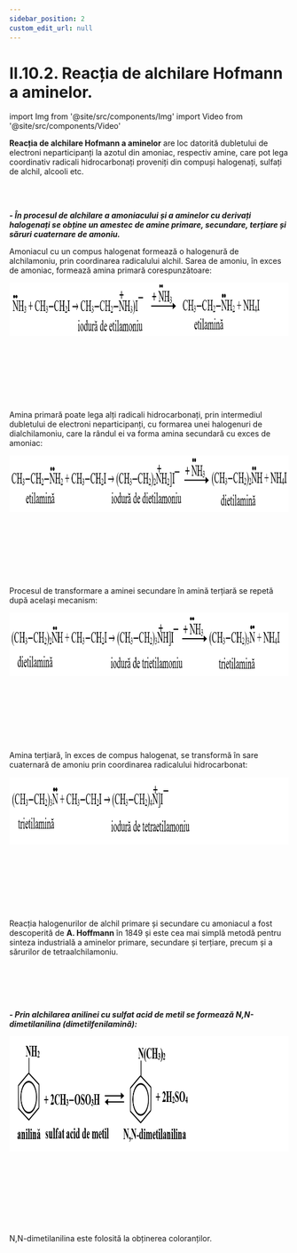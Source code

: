 ```yaml
---
sidebar_position: 2
custom_edit_url: null
---
```


# II.10.2. Reacția de alchilare Hofmann a aminelor.


import Img from '@site/src/components/Img'
import Video from '@site/src/components/Video'




<div class="alert alert--primary" role="alert">

**Reacția de alchilare Hofmann a aminelor** are loc datorită dubletului de electroni neparticipanți la azotul din amoniac, respectiv amine, care pot lega coordinativ radicali hidrocarbonați proveniți din compuși halogenați, sulfați de alchil, alcooli etc.


</div>


<br></br>



<div class="alert alert--primary" role="alert">

***- În procesul de alchilare a amoniacului și a aminelor cu derivați halogenați se obține un amestec de amine primare, secundare, terțiare și săruri cuaternare de amoniu.***


Amoniacul cu un compus halogenat formează o halogenură de alchilamoniu, prin coordinarea radicalului alchil. Sarea de amoniu, în exces de amoniac, formează amina primară corespunzătoare:

<Img className="img-responsive4" src="chimie/clasa11/capitolul2/II-10-2-reactia-de-alchilare-hofmann-a-aminelor-poza1-reactia-de-alchilare-a-amoniacului-cu-formare-de-etilamina.png" width="1000" height="96" lazy={false} />

<br></br>
<br></br>
<br></br>

Amina primară poate lega alți radicali hidrocarbonați, prin intermediul dubletului de electroni neparticipanți, cu formarea unei halogenuri de dialchilamoniu, care la rândul ei va forma amina secundară cu exces de amoniac:

<Img className="img-responsive4" src="chimie/clasa11/capitolul2/II-10-2-reactia-de-alchilare-hofmann-a-aminelor-poza2-reactia-de-alchilare-a-amoniacului-cu-formare-de-dietilamina.png" width="1000" height="102" lazy={false} />

<br></br>
<br></br>
<br></br>


Procesul de transformare a aminei secundare în amină terțiară se repetă după același mecanism:


<Img className="img-responsive4" src="chimie/clasa11/capitolul2/II-10-2-reactia-de-alchilare-hofmann-a-aminelor-poza3-reactia-de-alchilare-a-amoniacului-cu-formare-de-trietilamina.png" width="1000" height="115" lazy={false} />

<br></br>
<br></br>
<br></br>

Amina terțiară, în exces de compus halogenat, se transformă în sare cuaternară de amoniu prin coordinarea radicalului hidrocarbonat:


<Img className="img-responsive4" src="chimie/clasa11/capitolul2/II-10-2-reactia-de-alchilare-hofmann-a-aminelor-poza4-reactia-de-alchilare-a-amoniacului-cu-formare-de-iodura-de-tetraetilamoniu.png" width="1000" height="122" lazy={false} />

<br></br>
<br></br>
<br></br>


Reacția halogenurilor de alchil primare și secundare cu amoniacul a fost descoperită de **A. Hoffmann** în 1849 și este cea mai simplă metodă pentru sinteza industrială a aminelor primare, secundare și terțiare, precum și a sărurilor de tetraalchilamoniu. 

<br></br>
<br></br>








***- Prin alchilarea anilinei cu sulfat acid de metil se formează N,N-dimetilanilina (dimetilfenilamină):*** 




<Img className="img-responsive4" src="chimie/clasa11/capitolul2/II-10-2-reactia-de-alchilare-hofmann-a-aminelor-poza5-reactia-de-alchilare-a-anilinei-cu-sulfat-acid-de-metil.png" width="1000" height="208" lazy={false} />

<br></br>
<br></br>

<br></br>



N,N-dimetilanilina este folosită la obținerea coloranților.




</div>


